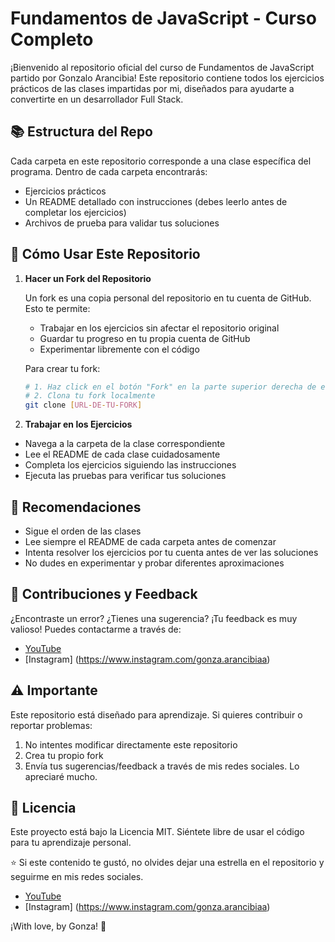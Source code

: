 # Fundamentos de JavaScript - Curso Completo

¡Bienvenido al repositorio oficial del curso de Fundamentos de JavaScript partido por Gonzalo Arancibia! Este repositorio contiene todos los ejercicios prácticos de las clases impartidas por mi, diseñados para ayudarte a convertirte en un desarrollador Full Stack.

## 📚 Estructura del Repo

Cada carpeta en este repositorio corresponde a una clase específica del programa. Dentro de cada carpeta encontrarás:
- Ejercicios prácticos
- Un README detallado con instrucciones (debes leerlo antes de completar los ejercicios)
- Archivos de prueba para validar tus soluciones

## 🎯 Cómo Usar Este Repositorio

1. **Hacer un Fork del Repositorio**
   
   Un fork es una copia personal del repositorio en tu cuenta de GitHub. Esto te permite:
   - Trabajar en los ejercicios sin afectar el repositorio original
   - Guardar tu progreso en tu propia cuenta de GitHub
   - Experimentar libremente con el código
   
   Para crear tu fork:
   ```bash
   # 1. Haz click en el botón "Fork" en la parte superior derecha de esta página
   # 2. Clona tu fork localmente
   git clone [URL-DE-TU-FORK]
   ```
2. **Trabajar en los Ejercicios**
- Navega a la carpeta de la clase correspondiente
- Lee el README de cada clase cuidadosamente
- Completa los ejercicios siguiendo las instrucciones
- Ejecuta las pruebas para verificar tus soluciones


## 🚀 Recomendaciones
- Sigue el orden de las clases
- Lee siempre el README de cada carpeta antes de comenzar
- Intenta resolver los ejercicios por tu cuenta antes de ver las soluciones
- No dudes en experimentar y probar diferentes aproximaciones
## 🤝 Contribuciones y Feedback
¿Encontraste un error? ¿Tienes una sugerencia? ¡Tu feedback es muy valioso! Puedes contactarme a través de:

- [YouTube](https://www.youtube.com/@gonzaarancibia)
- [Instagram] (https://www.instagram.com/gonza.arancibiaa)

## ⚠️ Importante
Este repositorio está diseñado para aprendizaje. Si quieres contribuir o reportar problemas:

1. No intentes modificar directamente este repositorio
2. Crea tu propio fork
3. Envía tus sugerencias/feedback a través de mis redes sociales. Lo apreciaré mucho.

## 📝 Licencia
Este proyecto está bajo la Licencia MIT. Siéntete libre de usar el código para tu aprendizaje personal.

⭐ Si este contenido te gustó, no olvides dejar una estrella en el repositorio y seguirme en mis redes sociales.
- [YouTube](https://www.youtube.com/@gonzaarancibia)
- [Instagram] (https://www.instagram.com/gonza.arancibiaa)

¡With love, by Gonza! 🚀